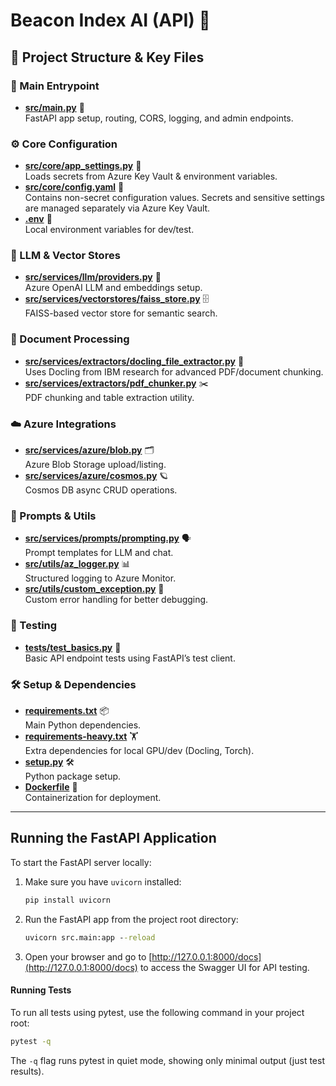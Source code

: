 # Beacon Index AI (API) 🚀

## 📁 Project Structure & Key Files

### 🏁 Main Entrypoint

- [**src/main.py**](https://github.com/iamchandanys/beacon-index-ai/blob/main/src/main.py) 🚦  
   FastAPI app setup, routing, CORS, logging, and admin endpoints.

### ⚙️ Core Configuration

- [**src/core/app_settings.py**](https://github.com/iamchandanys/beacon-index-ai/blob/main/src/core/app_settings.py) 🔑  
   Loads secrets from Azure Key Vault & environment variables.
- [**src/core/config.yaml**](https://github.com/iamchandanys/beacon-index-ai/blob/main/src/core/config.yaml) 📝  
   Contains non-secret configuration values. Secrets and sensitive settings are managed separately via Azure Key Vault.
- [**.env**](https://github.com/iamchandanys/beacon-index-ai/blob/main/.env) 🌱  
   Local environment variables for dev/test.

### 🧠 LLM & Vector Stores

- [**src/services/llm/providers.py**](https://github.com/iamchandanys/beacon-index-ai/blob/main/src/services/llm/providers.py) 🤖  
   Azure OpenAI LLM and embeddings setup.
- [**src/services/vectorstores/faiss_store.py**](https://github.com/iamchandanys/beacon-index-ai/blob/main/src/services/vectorstores/faiss_store.py) 🗄️  
   FAISS-based vector store for semantic search.

### 🧩 Document Processing

- [**src/services/extractors/docling_file_extractor.py**](https://github.com/iamchandanys/beacon-index-ai/blob/main/src/services/extractors/docling_file_extractor.py) 📑  
   Uses Docling from IBM research for advanced PDF/document chunking.
- [**src/services/extractors/pdf_chunker.py**](https://github.com/iamchandanys/beacon-index-ai/blob/main/src/services/extractors/pdf_chunker.py) ✂️  
   PDF chunking and table extraction utility.

### ☁️ Azure Integrations

- [**src/services/azure/blob.py**](https://github.com/iamchandanys/beacon-index-ai/blob/main/src/services/azure/blob.py) 🗂️  
   Azure Blob Storage upload/listing.
- [**src/services/azure/cosmos.py**](https://github.com/iamchandanys/beacon-index-ai/blob/main/src/services/azure/cosmos.py) 🪐  
   Cosmos DB async CRUD operations.

### 📝 Prompts & Utils

- [**src/services/prompts/prompting.py**](https://github.com/iamchandanys/beacon-index-ai/blob/main/src/services/prompts/prompting.py) 🗣️  
   Prompt templates for LLM and chat.
- [**src/utils/az_logger.py**](https://github.com/iamchandanys/beacon-index-ai/blob/main/src/utils/az_logger.py) 📊  
   Structured logging to Azure Monitor.
- [**src/utils/custom_exception.py**](https://github.com/iamchandanys/beacon-index-ai/blob/main/src/utils/custom_exception.py) 🚨  
   Custom error handling for better debugging.

### 🧪 Testing

- [**tests/test_basics.py**](https://github.com/iamchandanys/beacon-index-ai/blob/main/tests/test_basics.py) 🧪  
   Basic API endpoint tests using FastAPI’s test client.

### 🛠️ Setup & Dependencies

- [**requirements.txt**](https://github.com/iamchandanys/beacon-index-ai/blob/main/requirements.txt) 📦  
   Main Python dependencies.
- [**requirements-heavy.txt**](https://github.com/iamchandanys/beacon-index-ai/blob/main/requirements-heavy.txt) 🏋️  
   Extra dependencies for local GPU/dev (Docling, Torch).
- [**setup.py**](https://github.com/iamchandanys/beacon-index-ai/blob/main/setup.py) 🛠️  
   Python package setup.
- [**Dockerfile**](https://github.com/iamchandanys/beacon-index-ai/blob/main/Dockerfile) 🐳  
   Containerization for deployment.

---

## Running the FastAPI Application

To start the FastAPI server locally:

1. Make sure you have `uvicorn` installed:

   ```cmd
   pip install uvicorn
   ```

2. Run the FastAPI app from the project root directory:

   ```cmd
   uvicorn src.main:app --reload
   ```

3. Open your browser and go to [http://127.0.0.1:8000/docs](http://127.0.0.1:8000/docs) to access the Swagger UI for API testing.

#### Running Tests

To run all tests using pytest, use the following command in your project root:

```cmd
pytest -q
```

The `-q` flag runs pytest in quiet mode, showing only minimal output (just test results).
